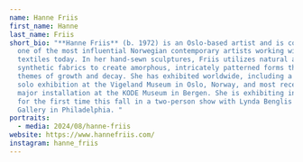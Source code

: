 ```yaml
---
name: Hanne Friis
first_name: Hanne
last_name: Friis
short_bio: "**Hanne Friis** (b. 1972) is an Oslo-based artist and is considered
  one of the most influential Norwegian contemporary artists working with
  textiles today. In her hand-sewn sculptures, Friis utilizes natural and
  synthetic fabrics to create amorphous, intricately patterned forms that evoke
  themes of growth and decay. She has exhibited worldwide, including a major
  solo exhibition at the Vigeland Museum in Oslo, Norway, and most recently, a
  major installation at the KODE Museum in Bergen. She is exhibiting in the U.S.
  for the first time this fall in a two-person show with Lynda Benglis at Locks
  Gallery in Philadelphia. "
portraits:
  - media: 2024/08/hanne-friis
website: https://www.hannefriis.com/
instagram: hanne_friis
---
```

